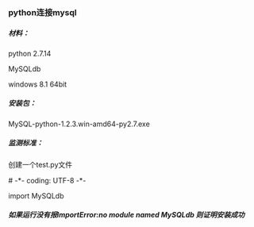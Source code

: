 <h3>python连接mysql</h3>
<h5>材料：</h5>
          <p>python 2.7.14</p>
          <p>MySQLdb</p>
          <p>windows 8.1 64bit</p>
<h5>安装包： </h5>     
          <p>MySQL-python-1.2.3.win-amd64-py2.7.exe</p>
<h5>监测标准：</h5>
          <p>创建一个test.py文件</p>
          <p># -*- coding: UTF-8 -*-</p>
          <p>import MySQLdb</p>
<h5>如果运行没有报ImportError:no module named MySQLdb 则证明安装成功</h5>
